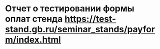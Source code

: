 # Отчет о тестировании формы оплат стенда https://test-stand.gb.ru/seminar_stands/payform/index.html
